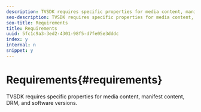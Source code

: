 ```yaml
---
description: TVSDK requires specific properties for media content, manifest content, DRM, and software versions.
seo-description: TVSDK requires specific properties for media content, manifest content, DRM, and software versions.
seo-title: Requirements
title: Requirements
uuid: 5fc1c9a3-3ed2-4301-98f5-d7fe05e3dddc
index: y
internal: n
snippet: y
---
```


# Requirements{#requirements}

TVSDK requires specific properties for media content, manifest content, DRM, and software versions.

